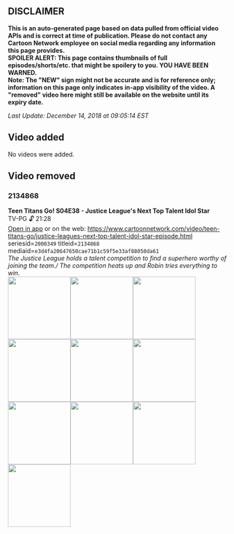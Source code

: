 ## DISCLAIMER
**This is an auto-generated page based on data pulled from official video APIs and is correct at time of publication. Please do not contact any Cartoon Network employee on social media regarding any information this page provides.**  
**SPOILER ALERT: This page contains thumbnails of full episodes/shorts/etc. that might be spoilery to you. YOU HAVE BEEN WARNED.**  
**Note: The "NEW" sign might not be accurate and is for reference only; information on this page only indicates in-app visibility of the video. A "removed" video here might still be available on the website until its expiry date.**  

_Last Update: December 14, 2018 at 09:05:14 EST_
## Video added
No videos were added.
## Video removed
### 2134868
**Teen Titans Go! S04E38 - Justice League's Next Top Talent Idol Star**  
TV-PG 🔓 21:28  
[Open in app](https://tinyurl.com/y9p7o4mw) or on the web: https://www.cartoonnetwork.com/video/teen-titans-go/justice-leagues-next-top-talent-idol-star-episode.html  
seriesid=`2000349` titleid=`2134868` mediaid=`e3d4fa20647650cae71b1c59f5e33af88050da61`  
_The Justice League holds a talent competition to find a superhero worthy of joining the team./ The competition heats up and Robin tries everything to win._  
<a href="https://s3.amazonaws.com/cn-orchestrator/2134868_001_1280x720.jpg"><img src="https://s3.amazonaws.com/cn-orchestrator/2134868_001_640x360.jpg" height="144px" /></a><a href="https://s3.amazonaws.com/cn-orchestrator/2134868_002_1280x720.jpg"><img src="https://s3.amazonaws.com/cn-orchestrator/2134868_002_640x360.jpg" height="144px" /></a><a href="https://s3.amazonaws.com/cn-orchestrator/2134868_003_1280x720.jpg"><img src="https://s3.amazonaws.com/cn-orchestrator/2134868_003_640x360.jpg" height="144px" /></a><a href="https://s3.amazonaws.com/cn-orchestrator/2134868_004_1280x720.jpg"><img src="https://s3.amazonaws.com/cn-orchestrator/2134868_004_640x360.jpg" height="144px" /></a><a href="https://s3.amazonaws.com/cn-orchestrator/2134868_005_1280x720.jpg"><img src="https://s3.amazonaws.com/cn-orchestrator/2134868_005_640x360.jpg" height="144px" /></a><a href="https://s3.amazonaws.com/cn-orchestrator/2134868_006_1280x720.jpg"><img src="https://s3.amazonaws.com/cn-orchestrator/2134868_006_640x360.jpg" height="144px" /></a><a href="https://s3.amazonaws.com/cn-orchestrator/2134868_007_1280x720.jpg"><img src="https://s3.amazonaws.com/cn-orchestrator/2134868_007_640x360.jpg" height="144px" /></a><a href="https://s3.amazonaws.com/cn-orchestrator/2134868_008_1280x720.jpg"><img src="https://s3.amazonaws.com/cn-orchestrator/2134868_008_640x360.jpg" height="144px" /></a><a href="https://s3.amazonaws.com/cn-orchestrator/2134868_009_1280x720.jpg"><img src="https://s3.amazonaws.com/cn-orchestrator/2134868_009_640x360.jpg" height="144px" /></a><a href="https://s3.amazonaws.com/cn-orchestrator/2134868_010_1280x720.jpg"><img src="https://s3.amazonaws.com/cn-orchestrator/2134868_010_640x360.jpg" height="144px" /></a>
